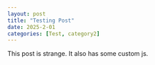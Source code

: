 ```yaml
---
layout: post
title: "Testing Post"
date: 2025-2-01
categories: [Test, category2]
---
```


This post is strange. It also has some custom js.
